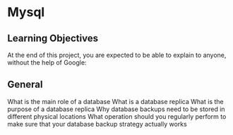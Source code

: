 # Mysql

## Learning Objectives
At the end of this project, you are expected to be able to explain to anyone, without the help of Google:

## General
What is the main role of a database
What is a database replica
What is the purpose of a database replica
Why database backups need to be stored in different physical locations
What operation should you regularly perform to make sure that your database backup strategy actually works
